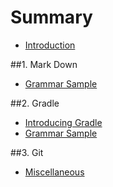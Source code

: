 # Summary

* [Introduction](README.md)

##1. Mark Down

* [Grammar Sample](notes/markdown/Sample.md)

##2. Gradle

* [Introducing Gradle](notes/gradle/IntroducingGradle.md)
* [Grammar Sample](notes/gradle/reference/sample.gradle)

##3. Git

* [Miscellaneous](notes/git/miscellaneous.md)